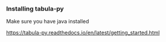 ### Installing tabula-py

Make sure you have java installed

https://tabula-py.readthedocs.io/en/latest/getting_started.html